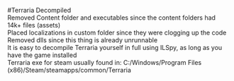 #Terraria Decompiled<br>
Removed Content folder and executables since the content folders had 14k+ files (assets)<br>
Placed localizations in custom folder since they were clogging up the code<br>
Removed dlls since this thing is already unrunnable
<br>
It is easy to decompile Terraria yourself in full using ILSpy, as long as you have the game installed<br>
Terraria exe for steam usually found in: C:/Windows/Program Files (x86)/Steam/steamapps/common/Terraria

